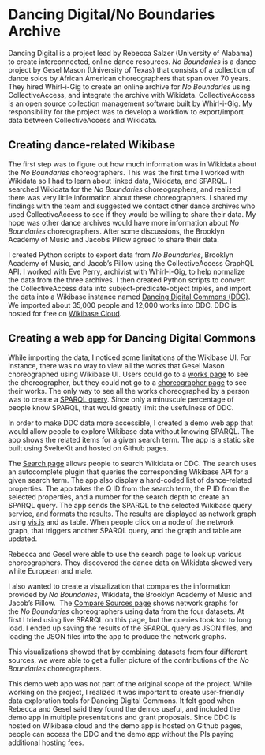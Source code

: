 # Dancing Digital/No Boundaries Archive

Dancing Digital is a project lead by Rebecca Salzer (University of Alabama) to create interconnected, online dance resources. _No Boundaries_ is a dance project by Gesel Mason (University of Texas) that consists of a collection of dance solos by African American choreographers that span over 70 years. They hired Whirl-i-Gig to create an online archive for _No Boundaries_ using CollectiveAccess, and integrate the archive with Wikidata. CollectiveAccess is an open source collection management software built by Whirl-i-Gig. My responsibility for the project was to develop a workflow to export/import data between CollectiveAccess and Wikidata.

## Creating dance-related Wikibase

The first step was to figure out how much information was in Wikidata about the _No Boundaries_ choreographers. This was the first time I worked with Wikidata so I had to learn about linked data, Wikidata, and SPARQL. I searched Wikidata for the _No Boundaries_ choreographers, and realized there was very little information about these choreographers. I shared my findings with the team and suggested we contact other dance archives who used CollectiveAccess to see if they would be willing to share their data. My hope was other dance archives would have more information about _No Boundaries_ choreographers. After some discussions, the Brooklyn Academy of Music and Jacob’s Pillow agreed to share their data.

I created Python scripts to export data from _No Boundaries_, Brooklyn Academy of Music, and Jacob’s Pillow using the CollectiveAccess GraphQL API. I worked with Eve Perry, archivist with Whirl-i-Gig, to help normalize the data from the three archives. I then created Python scripts to convert the CollectiveAccess data into subject-predicate-object triples, and import the data into a Wikibase instance named [Dancing Digital Commons (DDC)](https://dancing-digital.wikibase.cloud/wiki/). We imported about 35,000 people and 12,000 works into DDC. DDC is hosted for free on [Wikibase Cloud](https://www.wikibase.cloud).

## Creating a web app for Dancing Digital Commons

While importing the data, I noticed some limitations of the Wikibase UI. For instance, there was no way to view all the works that Gesel Mason choreographed using Wikibase UI. Users could go to a [works page](https://dancing-digital.wikibase.cloud/wiki/Item:Q60084) to see the choreographer, but they could not go to a [choreographer page](https://dancing-digital.wikibase.cloud/wiki/Item:Q1267) to see their works. The only way to see all the works choreographed by a person was to create a [SPARQL query](https://tinyurl.com/2xv7cmzz). Since only a minuscule percentage of people know SPARQL, that would greatly limit the usefulness of DDC.

In order to make DDC data more accessible, I created a demo web app that would allow people to explore Wikibase data without knowing SPARQL. The app shows the related items for a given search term. The app is a static site built using SvelteKit and hosted on Github pages.

The [Search page](https://wykhuh.github.io/wikibase-search/search_graph) allows people to search Wikidata or DDC. The search uses an autocomplete plugin that queries the corresponding Wikibase API for a given search term. The app also display a hard-coded list of dance-related properties. The app takes the Q ID from the search term, the P ID from the selected properties, and a number for the search depth to create an SPARQL query. The app sends the SPARQL to the selected Wikibase query service, and formats the results. The results are displayed as network graph using [vis.js](https://visjs.org) and as table. When people click on a node of the network graph, that triggers another SPARQL query, and the graph and table are updated.

Rebecca and Gesel were able to use the search page to look up various choreographers. They discovered the dance data on Wikidata skewed very white European and male.

I also wanted to create a visualization that compares the information provided by _No Boundaries_, Wikidata, the Brooklyn Academy of Music and Jacob’s Pillow.  The [Compare Sources page](https://wykhuh.github.io/wikibase-search/compare_sources_graph) shows network graphs for the *No Boundaries* choreographers using data from the four datasets. At first I tried using live SPARQL on this page, but the queries took too to long load. I ended up saving the results of the SPARQL query as JSON files, and loading the JSON files into the app to produce the network graphs.

This visualizations showed that by combining datasets from four different sources, we were able to get a fuller picture of the contributions of the _No Boundaries_ choreographers.

This demo web app was not part of the original scope of the project. While working on the project, I realized it was important to create user-friendly data exploration tools for Dancing Digital Commons. It felt good when Rebecca and Gesel said they found the demos useful, and included the demo app in multiple presentations and grant proposals. Since DDC is hosted on Wikibase cloud and the demo app is hosted on Github pages, people can access the DDC and the demo app without the PIs paying additional hosting fees.
